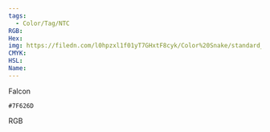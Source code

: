 ```yaml
---
tags:
  - Color/Tag/NTC
RGB:
Hex:
img: https://filedn.com/l0hpzxl1f01yT7GHxtF8cyk/Color%20Snake/standard_csv_to_svg//7F626D.svg
CMYK:
HSL:
Name:
---
```

Falcon
```palette
#7F626D
```
RGB
